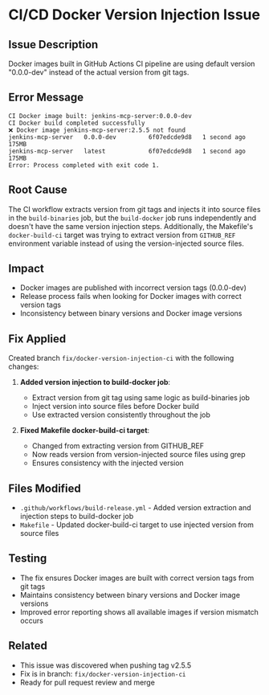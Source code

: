 # CI/CD Docker Version Injection Issue

## Issue Description

Docker images built in GitHub Actions CI pipeline are using default version
"0.0.0-dev" instead of the actual version from git tags.

## Error Message

```
CI Docker image built: jenkins-mcp-server:0.0.0-dev 
CI Docker build completed successfully
❌ Docker image jenkins-mcp-server:2.5.5 not found
jenkins-mcp-server   0.0.0-dev         6f07edcde9d8   1 second ago   175MB
jenkins-mcp-server   latest            6f07edcde9d8   1 second ago   175MB
Error: Process completed with exit code 1.
```

## Root Cause

The CI workflow extracts version from git tags and injects it into source files
in the `build-binaries` job, but the `build-docker` job runs independently and
doesn't have the same version injection steps. Additionally, the Makefile's
`docker-build-ci` target was trying to extract version from `GITHUB_REF`
environment variable instead of using the version-injected source files.

## Impact

- Docker images are published with incorrect version tags (0.0.0-dev)
- Release process fails when looking for Docker images with correct version tags
- Inconsistency between binary versions and Docker image versions

## Fix Applied

Created branch `fix/docker-version-injection-ci` with the following changes:

1. **Added version injection to build-docker job**:
   - Extract version from git tag using same logic as build-binaries job
   - Inject version into source files before Docker build
   - Use extracted version consistently throughout the job

2. **Fixed Makefile docker-build-ci target**:
   - Changed from extracting version from GITHUB_REF
   - Now reads version from version-injected source files using grep
   - Ensures consistency with the injected version

## Files Modified

- `.github/workflows/build-release.yml` - Added version extraction and injection
  steps to build-docker job
- `Makefile` - Updated docker-build-ci target to use injected version from
  source files

## Testing

- The fix ensures Docker images are built with correct version tags from git
  tags
- Maintains consistency between binary versions and Docker image versions
- Improved error reporting shows all available images if version mismatch occurs

## Related

- This issue was discovered when pushing tag v2.5.5
- Fix is in branch: `fix/docker-version-injection-ci`
- Ready for pull request review and merge
